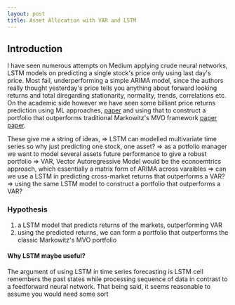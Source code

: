 ```yaml
---
layout: post
title: Asset Allocation with VAR and LSTM
---
```

## Introduction
I have seen numerous attempts on Medium applying crude neural networks, 
LSTM models on predicting a single stock's price only using last day's price. 
Most fail, underperforming a simple ARIMA model, since the authors really thought yesterday's price tells you anything about forward looking returns and 
total diregarding stationarity, normality, trends, correlations etc.
On the academic side however we have seen some billiant price returns prediction using ML approaches, [paper](https://dachxiu.chicagobooth.edu/download/ML.pdf)
and using that to construct a portfolio that outperforms traditional Markowitz's MVO framework [paper](http://www.thinkmind.org/download.php?articleid=intsys_v11_n12_2018_3) 
[paper](https://www.researchgate.net/profile/Lasse_Lundqvist/publication/338712365_A_Deep_Learning_Model_in_a_Tactical_Asset_Allocation_Framework_Lasse_Lundqvist/links/5e26d670299bf1031e27d154/A-Deep-Learning-Model-in-a-Tactical-Asset-Allocation-Framework-Lasse-Lundqvist.pdf). 


These give me a string of ideas, 
=> LSTM can modelled multivariate time series so why just predicting one stock, one asset?
=> as a potfolio manager we want to model several assets future performance to give a robust portfolio
=> VAR, Vector Autoregressive Model would be the econoemtrics approach, which essentially a matrix form of ARIMA across varaibles
=> can we use a LSTM in predicting cross-market returns that outperforms a VAR?
=> using the same LSTM model to construct a portfolio that outperforms a VAR? 

### Hypothesis
1. a LSTM model that predicts returns of the markets, outperforming VAR
2. using the predicted returns, we can form a portfolio that outperforms the classic Markowitz's MVO portfolio

#### Why LSTM maybe useful?  
The argument of using LSTM in time series forecasting is LSTM cell remembers the past states while processing sequence of data in contrast to a feedforward neural network. 
That being said, it seems reasonable to assume you would need some sort 
####

